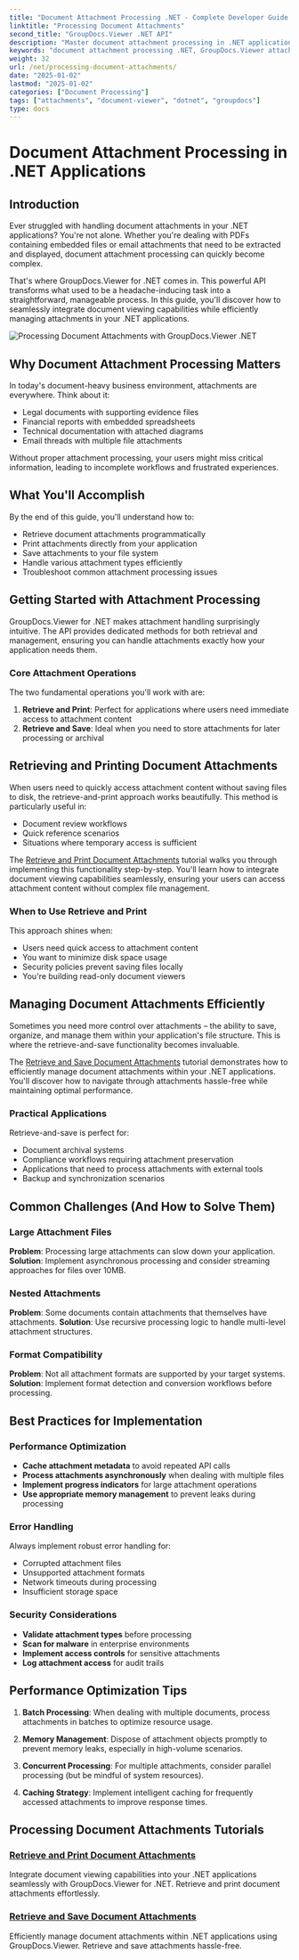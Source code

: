 ```yaml
---
title: "Document Attachment Processing .NET - Complete Developer Guide (2025)"
linktitle: "Processing Document Attachments"
second_title: "GroupDocs.Viewer .NET API"
description: "Master document attachment processing in .NET applications with GroupDocs.Viewer. Learn to retrieve, print, and manage attachments efficiently with practical examples."
keywords: "document attachment processing .NET, GroupDocs.Viewer attachments, .NET document viewer API, retrieve document attachments, manage PDF attachments"
weight: 32
url: /net/processing-document-attachments/
date: "2025-01-02"
lastmod: "2025-01-02"
categories: ["Document Processing"]
tags: ["attachments", "document-viewer", "dotnet", "groupdocs"]
type: docs
---
```

# Document Attachment Processing in .NET Applications

## Introduction

Ever struggled with handling document attachments in your .NET applications? You're not alone. Whether you're dealing with PDFs containing embedded files or email attachments that need to be extracted and displayed, document attachment processing can quickly become complex.

That's where GroupDocs.Viewer for .NET comes in. This powerful API transforms what used to be a headache-inducing task into a straightforward, manageable process. In this guide, you'll discover how to seamlessly integrate document viewing capabilities while efficiently managing attachments in your .NET applications.

![Processing Document Attachments with GroupDocs.Viewer .NET](/viewer/processing-document-attachments/image.png)

## Why Document Attachment Processing Matters

In today's document-heavy business environment, attachments are everywhere. Think about it:
- Legal documents with supporting evidence files
- Financial reports with embedded spreadsheets
- Technical documentation with attached diagrams
- Email threads with multiple file attachments

Without proper attachment processing, your users might miss critical information, leading to incomplete workflows and frustrated experiences.

## What You'll Accomplish

By the end of this guide, you'll understand how to:
- Retrieve document attachments programmatically
- Print attachments directly from your application
- Save attachments to your file system
- Handle various attachment types efficiently
- Troubleshoot common attachment processing issues

## Getting Started with Attachment Processing

GroupDocs.Viewer for .NET makes attachment handling surprisingly intuitive. The API provides dedicated methods for both retrieval and management, ensuring you can handle attachments exactly how your application needs them.

### Core Attachment Operations

The two fundamental operations you'll work with are:

1. **Retrieve and Print**: Perfect for applications where users need immediate access to attachment content
2. **Retrieve and Save**: Ideal when you need to store attachments for later processing or archival

## Retrieving and Printing Document Attachments

When users need to quickly access attachment content without saving files to disk, the retrieve-and-print approach works beautifully. This method is particularly useful in:
- Document review workflows
- Quick reference scenarios  
- Situations where temporary access is sufficient

The [Retrieve and Print Document Attachments](./retrieve-and-print-attachments/) tutorial walks you through implementing this functionality step-by-step. You'll learn how to integrate document viewing capabilities seamlessly, ensuring your users can access attachment content without complex file management.

### When to Use Retrieve and Print

This approach shines when:
- Users need quick access to attachment content
- You want to minimize disk space usage
- Security policies prevent saving files locally
- You're building read-only document viewers

## Managing Document Attachments Efficiently

Sometimes you need more control over attachments – the ability to save, organize, and manage them within your application's file structure. This is where the retrieve-and-save functionality becomes invaluable.

The [Retrieve and Save Document Attachments](./retrieve-and-save-attachments/) tutorial demonstrates how to efficiently manage document attachments within your .NET applications. You'll discover how to navigate through attachments hassle-free while maintaining optimal performance.

### Practical Applications

Retrieve-and-save is perfect for:
- Document archival systems
- Compliance workflows requiring attachment preservation
- Applications that need to process attachments with external tools
- Backup and synchronization scenarios

## Common Challenges (And How to Solve Them)

### Large Attachment Files
**Problem**: Processing large attachments can slow down your application.
**Solution**: Implement asynchronous processing and consider streaming approaches for files over 10MB.

### Nested Attachments
**Problem**: Some documents contain attachments that themselves have attachments.
**Solution**: Use recursive processing logic to handle multi-level attachment structures.

### Format Compatibility
**Problem**: Not all attachment formats are supported by your target systems.
**Solution**: Implement format detection and conversion workflows before processing.

## Best Practices for Implementation

### Performance Optimization
- **Cache attachment metadata** to avoid repeated API calls
- **Process attachments asynchronously** when dealing with multiple files
- **Implement progress indicators** for large attachment operations
- **Use appropriate memory management** to prevent leaks during processing

### Error Handling
Always implement robust error handling for:
- Corrupted attachment files
- Unsupported attachment formats  
- Network timeouts during processing
- Insufficient storage space

### Security Considerations
- **Validate attachment types** before processing
- **Scan for malware** in enterprise environments
- **Implement access controls** for sensitive attachments
- **Log attachment access** for audit trails

## Performance Optimization Tips

1. **Batch Processing**: When dealing with multiple documents, process attachments in batches to optimize resource usage.

2. **Memory Management**: Dispose of attachment objects promptly to prevent memory leaks, especially in high-volume scenarios.

3. **Concurrent Processing**: For multiple attachments, consider parallel processing (but be mindful of system resources).

4. **Caching Strategy**: Implement intelligent caching for frequently accessed attachments to improve response times.

## Processing Document Attachments Tutorials

### [Retrieve and Print Document Attachments](./retrieve-and-print-attachments/)
Integrate document viewing capabilities into your .NET applications seamlessly with GroupDocs.Viewer for .NET. Retrieve and print document attachments effortlessly.

### [Retrieve and Save Document Attachments](./retrieve-and-save-attachments/)
Efficiently manage document attachments within .NET applications using GroupDocs.Viewer. Retrieve and save attachments hassle-free.
